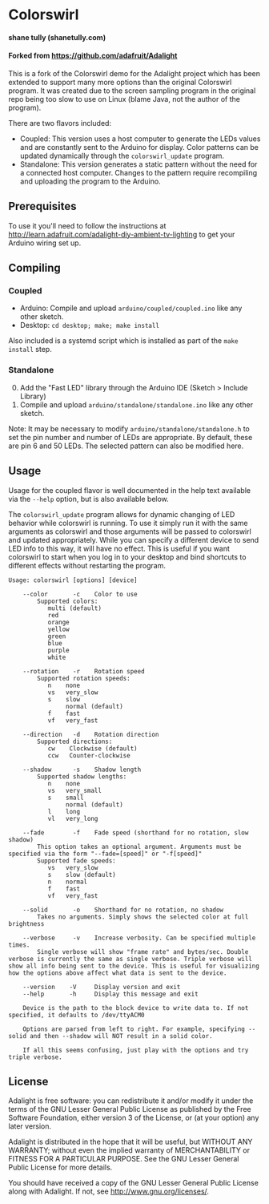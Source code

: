 Colorswirl
==========

#### shane tully (shanetully.com)
#### Forked from https://github.com/adafruit/Adalight

This is a fork of the Colorswirl demo for the Adalight project which has been extended to support many more options than the original Colorswirl program. It was created due to the screen sampling program in the original repo being too slow to use on Linux (blame Java, not the author of the program).

There are two flavors included:

* Coupled: This version uses a host computer to generate the LEDs values and are constantly sent to the Arduino for display. Color patterns can be updated dynamically through the `colorswirl_update` program.
* Standalone: This version generates a static pattern without the need for a connected host computer. Changes to the pattern require recompiling and uploading the program to the Arduino.

## Prerequisites

To use it you'll need to follow the instructions at http://learn.adafruit.com/adalight-diy-ambient-tv-lighting to get your Arduino wiring set up.

## Compiling

### Coupled

* Arduino: Compile and upload `arduino/coupled/coupled.ino` like any other sketch.
* Desktop: `cd desktop; make; make install`

Also included is a systemd script which is installed as part of the `make install` step.

### Standalone

0. Add the "Fast LED" library through the Arduino IDE (Sketch > Include Library)
0. Compile and upload `arduino/standalone/standalone.ino` like any other sketch.

Note: It may be necessary to modify `arduino/standalone/standalone.h` to set the pin number and number of LEDs are appropriate. By default, these are pin 6 and 50 LEDs. The selected pattern can also be modified here.

## Usage

Usage for the coupled flavor is well documented in the help text available via the `--help` option, but is also available below.

The `colorswirl_update` program allows for dynamic changing of LED behavior while colorswirl is running. To use it simply run it with the same arguments as colorswirl and those arguments will be passed to colorswirl and updated appropriately. While you can specify a different device to send LED info to this way, it will have no effect. This is useful if you want colorswirl to start when you log in to your desktop and bind shortcuts to different effects without restarting the program.

```
Usage: colorswirl [options] [device]

    --color       -c    Color to use
        Supported colors:
           multi (default)
           red
           orange
           yellow
           green
           blue
           purple
           white

    --rotation    -r    Rotation speed
        Supported rotation speeds:
           n    none
           vs   very_slow
           s    slow
                normal (default)
           f    fast
           vf   very_fast

    --direction   -d    Rotation direction
        Supported directions:
           cw    Clockwise (default)
           ccw   Counter-clockwise

    --shadow      -s    Shadow length
        Supported shadow lengths:
           n    none
           vs   very_small
           s    small
                normal (default)
           l    long
           vl   very_long

    --fade        -f    Fade speed (shorthand for no rotation, slow shadow)
        This option takes an optional argument. Arguments must be specified via the form "--fade=[speed]" or "-f[speed]"
        Supported fade speeds:
           vs   very_slow
           s    slow (default)
           n    normal
           f    fast
           vf   very_fast

    --solid       -o    Shorthand for no rotation, no shadow
        Takes no arguments. Simply shows the selected color at full brightness

    --verbose     -v    Increase verbosity. Can be specified multiple times.
        Single verbose will show "frame rate" and bytes/sec. Double verbose is currently the same as single verbose. Triple verbose will show all info being sent to the device. This is useful for visualizing how the options above affect what data is sent to the device.

    --version    -V     Display version and exit
    --help       -h     Display this message and exit

    Device is the path to the block device to write data to. If not specified, it defaults to /dev/ttyACM0

    Options are parsed from left to right. For example, specifying --solid and then --shadow will NOT result in a solid color.

    If all this seems confusing, just play with the options and try triple verbose.
```

## License

Adalight is free software: you can redistribute it and/or modify
it under the terms of the GNU Lesser General Public License as
published by the Free Software Foundation, either version 3 of
the License, or (at your option) any later version.

Adalight is distributed in the hope that it will be useful,
but WITHOUT ANY WARRANTY; without even the implied warranty of
MERCHANTABILITY or FITNESS FOR A PARTICULAR PURPOSE.  See the
GNU Lesser General Public License for more details.

You should have received a copy of the GNU Lesser General Public
License along with Adalight.  If not, see <http://www.gnu.org/licenses/>.
